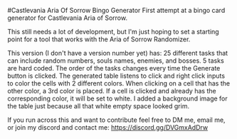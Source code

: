#Castlevania Aria Of Sorrow Bingo Generator
First attempt at a bingo card generator for Castlevania Aria of Sorrow. 

This still needs a lot of development, but I'm just hoping to set a starting point for a tool that works with the Aria of Sorrow Randomizer.

This version (I don't have a version number yet) has: 25 different tasks that can include random numbers, souls names, enemies, and bosses. 5 tasks are hard coded. The order of the tasks changes every time the Generate button is clicked. The generated table listens to click and right click inputs to color the cells with 2 different colors. When clicking on a cell that has the other color, a 3rd color is placed. If a cell is clicked and already has the corresponding color, it will be set to white. I added a background image for the table just because all that white empty space looked grim.

If you run across this and want to contribute feel free to DM me, email me, or join my discord and contact me: https://discord.gg/DVGmxAdDrw